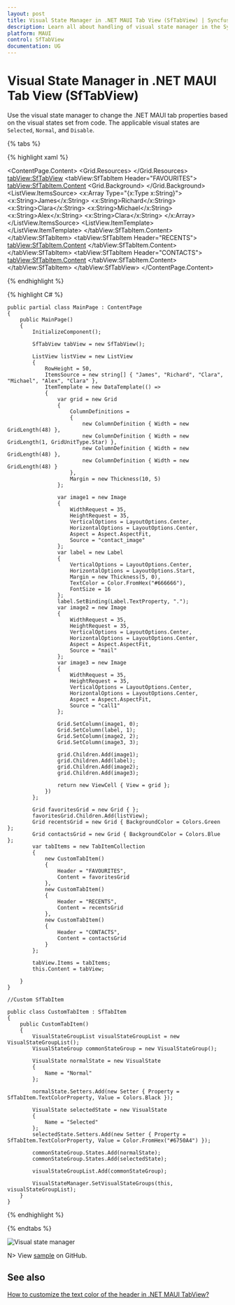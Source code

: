 ```yaml
---
layout: post
title: Visual State Manager in .NET MAUI Tab View (SfTabView) | Syncfusion®
description: Learn all about handling of visual state manager in the Syncfusion® .NET MAUI Tab View (SfTabView) control and more.
platform: MAUI
control: SfTabView
documentation: UG
---
```


# Visual State Manager in .NET MAUI Tab View (SfTabView)

Use the visual state manager to change the .NET MAUI tab properties based on the visual states set from code. The applicable visual states are `Selected`, `Normal`, and `Disable`.

{% tabs %}

{% highlight xaml %}

<ContentPage xmlns="http://schemas.microsoft.com/dotnet/2021/maui"
             xmlns:x="http://schemas.microsoft.com/winfx/2009/xaml"
             x:Class="TabViewMauiSample.MainPage"
             xmlns:tabView="clr-namespace:Syncfusion.Maui.TabView;assembly=Syncfusion.Maui.TabView"
             BackgroundColor="{DynamicResource SecondaryColor}">
    <ContentPage.Content>
        <Grid>
            <Grid.Resources>
                <Style x:Key="tabButton" TargetType="{x:Type Button}">
                    <Setter Property="FontSize" Value="30" />
                    <Setter Property="BackgroundColor" Value="White" />
                    <Setter Property="TextColor" Value="#666666" />
                    <Setter Property="FontAttributes" Value="Bold" />
                    <Setter Property="Margin" Value="{OnPlatform Android='-5', Default='0'}" />
                </Style>
                <Style TargetType="tabView:SfTabItem">
                    <Setter Property="VisualStateManager.VisualStateGroups">
                        <VisualStateGroupList>
                            <VisualStateGroup>
                                <VisualState x:Name="Normal" >
                                    <VisualState.Setters>
                                        <Setter Property="TextColor" Value="Black" />
                                        <Setter Property="FontFamily" Value="Roboto" />
                                    </VisualState.Setters>
                                </VisualState>
                                <VisualState x:Name="Selected">
                                    <VisualState.Setters>
                                        <Setter Property="TextColor" Value="#6200EE" />
                                        <Setter Property="FontFamily" Value="Roboto" />
                                    </VisualState.Setters>
                                </VisualState>
                            </VisualStateGroup>
                        </VisualStateGroupList>
                    </Setter>
                </Style>
            </Grid.Resources>
            <tabView:SfTabView>
                <tabView:SfTabItem Header="FAVOURITES">
                    <tabView:SfTabItem.Content>
                        <Grid>
                            <Grid Grid.Row="1" VerticalOptions="End" HeightRequest="20">
                                <Grid.Background>
                                    <LinearGradientBrush EndPoint="0,1">
                                        <GradientStop Color="Transparent" Offset="0.1" />
                                        <GradientStop Color="#EAEAEA" Offset="0.8" />
                                        <GradientStop Color="#E5E5E5" Offset="1.0" />
                                    </LinearGradientBrush>
                                </Grid.Background>
                        </Grid>
                        <ListView RowHeight="50">
                            <ListView.ItemsSource>
                                <x:Array Type="{x:Type x:String}">
                                    <x:String>James</x:String>
                                    <x:String>Richard</x:String>
                                    <x:String>Clara</x:String>
                                    <x:String>Michael</x:String>
                                    <x:String>Alex</x:String>
                                    <x:String>Clara</x:String>
                                </x:Array>
                            </ListView.ItemsSource>
                            <ListView.ItemTemplate>
                            <DataTemplate>
                                <ViewCell>
                                    <Grid ColumnDefinitions="48,*,48,48" Margin="10,5">
                                        <Image Grid.Column="0"
                                                WidthRequest="35"
                                                HeightRequest="35"
                                                VerticalOptions="Center"
                                                HorizontalOptions="Center"
                                                Aspect="AspectFit"
                                                Source="contact_image"/>
                                        <Label Grid.Column="1"
                                                VerticalOptions="Center"
                                                HorizontalOptions="Start"
                                                Margin="5,0"
                                                TextColor="#666666"
                                                FontSize="16"
                                                Text="{Binding}"/>
                                        <Image Grid.Column="2"
                                                WidthRequest="35"
                                                HeightRequest="35"
                                                VerticalOptions="Center"
                                                HorizontalOptions="Center"
                                                Aspect="AspectFit"
                                                Source="mail"/>
                                        <Image Grid.Column="3"
                                                WidthRequest="35"
                                                HeightRequest="35"
                                                VerticalOptions="Center"
                                                HorizontalOptions="Center"
                                                Aspect="AspectFit"
                                                Source="call1"/>
                                        </Grid>
                                    </ViewCell>
                                </DataTemplate>
                            </ListView.ItemTemplate>
                        </ListView>
                    </Grid>
                </tabView:SfTabItem.Content>
            </tabView:SfTabItem>
            <tabView:SfTabItem Header="RECENTS">
                <tabView:SfTabItem.Content>
                    <Grid BackgroundColor="Green" x:Name="FavoritesGrid" />
                </tabView:SfTabItem.Content>
            </tabView:SfTabItem>
            <tabView:SfTabItem Header="CONTACTS">
                <tabView:SfTabItem.Content>
                    <Grid BackgroundColor="Blue" x:Name="ContactsGrid" />
                </tabView:SfTabItem.Content>
            </tabView:SfTabItem>
        </tabView:SfTabView>
    </Grid>
 </ContentPage.Content>
 </ContentPage>

{% endhighlight %}

{% highlight C# %}

    public partial class MainPage : ContentPage
    {
        public MainPage()
        {
            InitializeComponent();

            SfTabView tabView = new SfTabView();

            ListView listView = new ListView
            {
                RowHeight = 50,
                ItemsSource = new string[] { "James", "Richard", "Clara", "Michael", "Alex", "Clara" },
                ItemTemplate = new DataTemplate(() =>
                {
                    var grid = new Grid
                    {
                        ColumnDefinitions =
                        {
                            new ColumnDefinition { Width = new GridLength(48) },
                            new ColumnDefinition { Width = new GridLength(1, GridUnitType.Star) },
                            new ColumnDefinition { Width = new GridLength(48) },
                            new ColumnDefinition { Width = new GridLength(48) }
                        },
                        Margin = new Thickness(10, 5)
                    };

                    var image1 = new Image
                    {
                        WidthRequest = 35,
                        HeightRequest = 35,
                        VerticalOptions = LayoutOptions.Center,
                        HorizontalOptions = LayoutOptions.Center,
                        Aspect = Aspect.AspectFit,
                        Source = "contact_image"
                    };
                    var label = new Label
                    {
                        VerticalOptions = LayoutOptions.Center,
                        HorizontalOptions = LayoutOptions.Start,
                        Margin = new Thickness(5, 0),
                        TextColor = Color.FromHex("#666666"),
                        FontSize = 16
                    };
                    label.SetBinding(Label.TextProperty, ".");
                    var image2 = new Image
                    {
                        WidthRequest = 35,
                        HeightRequest = 35,
                        VerticalOptions = LayoutOptions.Center,
                        HorizontalOptions = LayoutOptions.Center,
                        Aspect = Aspect.AspectFit,
                        Source = "mail"
                    };
                    var image3 = new Image
                    {
                        WidthRequest = 35,
                        HeightRequest = 35,
                        VerticalOptions = LayoutOptions.Center,
                        HorizontalOptions = LayoutOptions.Center,
                        Aspect = Aspect.AspectFit,
                        Source = "call1"
                    };

                    Grid.SetColumn(image1, 0);
                    Grid.SetColumn(label, 1);
                    Grid.SetColumn(image2, 2);
                    Grid.SetColumn(image3, 3);

                    grid.Children.Add(image1);
                    grid.Children.Add(label);
                    grid.Children.Add(image2);
                    grid.Children.Add(image3);

                    return new ViewCell { View = grid };
                })
            };

            Grid favoritesGrid = new Grid { };
            favoritesGrid.Children.Add(listView);
            Grid recentsGrid = new Grid { BackgroundColor = Colors.Green };
            Grid contactsGrid = new Grid { BackgroundColor = Colors.Blue };
            var tabItems = new TabItemCollection
            {
                new CustomTabItem()
                {
                    Header = "FAVOURITES",
                    Content = favoritesGrid
                },
                new CustomTabItem()
                {
                    Header = "RECENTS",
                    Content = recentsGrid
                },
                new CustomTabItem()
                {
                    Header = "CONTACTS",
                    Content = contactsGrid
                }
            };

            tabView.Items = tabItems;
            this.Content = tabView;

        }
    }

    //Custom SfTabItem

    public class CustomTabItem : SfTabItem
    {
        public CustomTabItem()
        {
            VisualStateGroupList visualStateGroupList = new VisualStateGroupList();
            VisualStateGroup commonStateGroup = new VisualStateGroup();

            VisualState normalState = new VisualState
            {
                Name = "Normal"
            };

            normalState.Setters.Add(new Setter { Property = SfTabItem.TextColorProperty, Value = Colors.Black });

            VisualState selectedState = new VisualState
            {
                Name = "Selected"
            };
            selectedState.Setters.Add(new Setter { Property = SfTabItem.TextColorProperty, Value = Color.FromHex("#6750A4") });

            commonStateGroup.States.Add(normalState);
            commonStateGroup.States.Add(selectedState);

            visualStateGroupList.Add(commonStateGroup);

            VisualStateManager.SetVisualStateGroups(this, visualStateGroupList);
        }
    }
{% endhighlight %}

{% endtabs %}

![Visual state manager](images/Visual-state-manager.png) 

N> View [sample](https://github.com/SyncfusionExamples/maui-tabview-samples/tree/main/VisualStateManagerTabView) on GitHub.

## See also 

[How to customize the text color of the header in .NET MAUI TabView?](https://support.syncfusion.com/kb/article/16788/how-to-customize-the-text-color-of-the-header-in-net-maui-tabview)